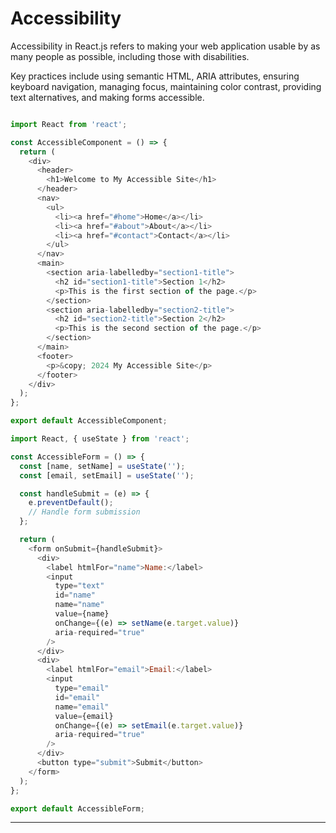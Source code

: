 # Accessibility

Accessibility in React.js refers to making your web application usable by as many people as possible, including those with disabilities.


Key practices include using semantic HTML, ARIA attributes, ensuring keyboard navigation, managing focus, maintaining color contrast, providing text alternatives, and making forms accessible.

```js

import React from 'react';

const AccessibleComponent = () => {
  return (
    <div>
      <header>
        <h1>Welcome to My Accessible Site</h1>
      </header>
      <nav>
        <ul>
          <li><a href="#home">Home</a></li>
          <li><a href="#about">About</a></li>
          <li><a href="#contact">Contact</a></li>
        </ul>
      </nav>
      <main>
        <section aria-labelledby="section1-title">
          <h2 id="section1-title">Section 1</h2>
          <p>This is the first section of the page.</p>
        </section>
        <section aria-labelledby="section2-title">
          <h2 id="section2-title">Section 2</h2>
          <p>This is the second section of the page.</p>
        </section>
      </main>
      <footer>
        <p>&copy; 2024 My Accessible Site</p>
      </footer>
    </div>
  );
};

export default AccessibleComponent;


```

```js
import React, { useState } from 'react';

const AccessibleForm = () => {
  const [name, setName] = useState('');
  const [email, setEmail] = useState('');

  const handleSubmit = (e) => {
    e.preventDefault();
    // Handle form submission
  };

  return (
    <form onSubmit={handleSubmit}>
      <div>
        <label htmlFor="name">Name:</label>
        <input
          type="text"
          id="name"
          name="name"
          value={name}
          onChange={(e) => setName(e.target.value)}
          aria-required="true"
        />
      </div>
      <div>
        <label htmlFor="email">Email:</label>
        <input
          type="email"
          id="email"
          name="email"
          value={email}
          onChange={(e) => setEmail(e.target.value)}
          aria-required="true"
        />
      </div>
      <button type="submit">Submit</button>
    </form>
  );
};

export default AccessibleForm;
```

<hr>
